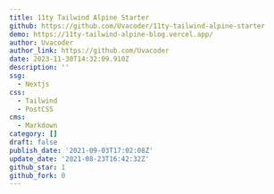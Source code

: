 ```yaml
---
title: 11ty Tailwind Alpine Starter
github: https://github.com/Uvacoder/11ty-tailwind-alpine-starter
demo: https://11ty-tailwind-alpine-blog.vercel.app/
author: Uvacoder
author_link: https://github.com/Uvacoder
date: 2023-11-30T14:32:09.910Z
description: ''
ssg:
  - Nextjs
css:
  - Tailwind
  - PostCSS
cms:
  - Markdown
category: []
draft: false
publish_date: '2021-09-03T17:02:08Z'
update_date: '2021-08-23T16:42:32Z'
github_star: 1
github_fork: 0
---
```

